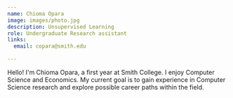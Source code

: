 ```yaml
---
name: Chioma Opara
image: images/photo.jpg
description: Unsupervised Learning
role: Undergraduate Research assistant
links:
  email: copara@smith.edu

---
```


Hello! I'm Chioma Opara, a first year at Smith College. I enjoy Computer Science and Economics. My current goal is to gain experience in Computer Science research and explore possible career paths within the field.
